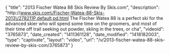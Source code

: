{
    "title": "2013 Fischer Watea 88 Skis Review By Skis.com",
    "description": "http:\/\/www.skis.com\/Fischer-Watea-88-Skis-2013\/278211P,default,pd.html  The Fischer Watea 88 is a perfect ski for the advanced skier who will spend some time on the groomers, and most of their time off trail seeking out powder, skiing in the trees, or cha",
    "videoid": "3765873",
    "date_created": "1411361128",
    "date_modified": "1418182003",
    "type": "captivate",
    "layout": "video",
    "url": "\/v\/2013-fischer-watea-88-skis-review-by-skis-com\/3765873"
}